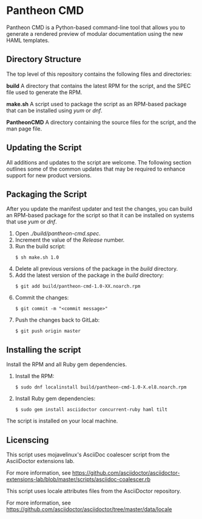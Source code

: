 # Pantheon CMD

Pantheon CMD is a Python-based command-line tool that allows you to generate a rendered preview of modular documentation using the new HAML templates.

## Directory Structure

The top level of this repository contains the following files and directories:

**build**
A directory that contains the latest RPM for the script, and the SPEC file used to generate the RPM.

**make.sh**
A script used to package the script as an RPM-based package that can be installed using *yum* or *dnf*.

**PantheonCMD**
A directory containing the source files for the script, and the man page file.

## Updating the Script
All additions and updates to the script are welcome. The following section outlines some of the common updates that may be required to enhance support for new product versions.

## Packaging the Script
After you update the manifest updater and test the changes, you can build an RPM-based package for the script so that it can be installed on systems that use *yum* or *dnf*.

1. Open *./build/pantheon-cmd.spec*.
2. Increment the value of the *Release* number.
3. Run the build script:
   ```
   $ sh make.sh 1.0
   ```
4. Delete all previous versions of the package in the *build* directory.
5. Add the latest version of the package in the *build* directory:
   ```
   $ git add build/pantheon-cmd-1.0-XX.noarch.rpm
   ```
6. Commit the changes:
   ```
   $ git commit -m "<commit message>"
   ```
7. Push the changes back to GitLab:
   ```
   $ git push origin master
   ```

## Installing the script
Install the RPM and all Ruby gem dependencies.

1. Install the RPM:
   ```
   $ sudo dnf localinstall build/pantheon-cmd-1.0-X.el8.noarch.rpm
   ```
2. Install Ruby gem dependencies:
   ```
   $ sudo gem install asciidoctor concurrent-ruby haml tilt
   ```

The script is installed on your local machine.

## Licenscing

This script uses mojavelinux's AsciiDoc coalescer script from the AsciiDoctor extensions lab.

For more information, see https://github.com/asciidoctor/asciidoctor-extensions-lab/blob/master/scripts/asciidoc-coalescer.rb

This script uses locale attributes files from the AsciiDoctor repository.

For more information, see https://github.com/asciidoctor/asciidoctor/tree/master/data/locale
